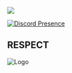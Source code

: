

![](https://komarev.com/ghpvc/?username=your-github-username&color=dc143c)

[![Discord Presence](https://lanyard.cnrad.dev/api/790297065070657546)](https://discord.com/users/790297065070657546)


## RESPECT

  
![Logo](https://cdn.discordapp.com/attachments/1001532836899213362/1009149718884003954/RESPECT_1.gif)

 
  
